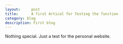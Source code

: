 ```yaml
---
layout:     post
title:      A first Artical for Testing the function
category: blog
description: First blog
---
```


Nothing special. Just a test for the personal website.
